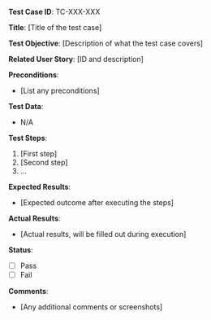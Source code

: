 **Test Case ID**: TC-XXX-XXX

**Title**: [Title of the test case]

**Test Objective**: [Description of what the test case covers]

**Related User Story**: [ID and description]

**Preconditions**:
- [List any preconditions]

**Test Data**:
- N/A

**Test Steps**:
1. [First step]
2. [Second step]
3. ...

**Expected Results**:
- [Expected outcome after executing the steps]

**Actual Results**:
- [Actual results, will be filled out during execution]

**Status**:
- [ ] Pass
- [ ] Fail

**Comments**:
- [Any additional comments or screenshots]